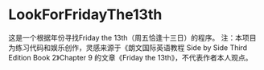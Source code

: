 # LookForFridayThe13th
这是一个根据年份寻找Friday the 13th（周五恰逢十三日）的程序。
注：本项目为练习代码和娱乐创作，灵感来源于《朗文国际英语教程 Side by Side Third Edition Book 2》Chapter 9 的文章《Friday the 13th》，不代表作者本人观点。

